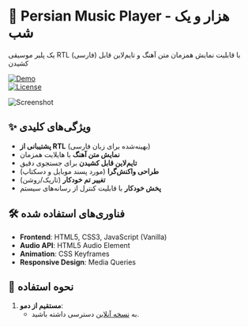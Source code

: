 # 🎵 Persian Music Player - هزار و یک شب  

یک پلیر موسیقی RTL (فارسی) با قابلیت نمایش همزمان متن آهنگ و تایم‌لاین قابل کشیدن  

[![Demo](https://img.shields.io/badge/Live-Demo-brightgreen?style=for-the-badge)](https://theamirreza.great-site.net/Music/)  
[![License](https://img.shields.io/badge/License-MIT-blue?style=for-the-badge)](LICENSE)  

![Screenshot](https://theamirreza.great-site.net/music-player/musics/hezaroyekshab.png)  

## ✨ ویژگی‌های کلیدی  
- **پشتیبانی از RTL** (بهینه‌شده برای زبان فارسی)  
- **نمایش متن آهنگ** با هایلایت همزمان  
- **تایم‌لاین قابل کشیدن** برای جستجوی دقیق  
- **طراحی واکنش‌گرا** (مورد پسند موبایل و دسکتاپ)  
- **تغییر تم خودکار** (تاریک/روشن)  
- **پخش خودکار** با قابلیت کنترل از رسانه‌های سیستم  

## 🛠️ فناوری‌های استفاده شده  
- **Frontend**: HTML5, CSS3, JavaScript (Vanilla)  
- **Audio API**: HTML5 Audio Element  
- **Animation**: CSS Keyframes  
- **Responsive Design**: Media Queries  

## 🚀 نحوه استفاده  
1. **مستقیم از دمو**:  
   - به [نسخه آنلاین](https://theamirreza.great-site.net/Music/) دسترسی داشته باشید.  
